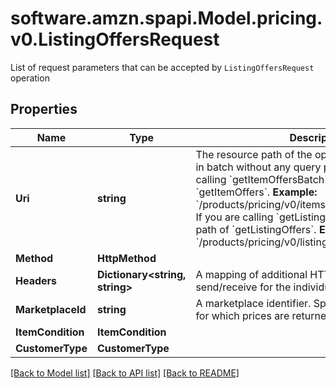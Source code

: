 # software.amzn.spapi.Model.pricing.v0.ListingOffersRequest
List of request parameters that can be accepted by `ListingOffersRequest` operation

## Properties

Name | Type | Description | Notes
------------ | ------------- | ------------- | -------------
**Uri** | **string** | The resource path of the operation you are calling in batch without any query parameters.  If you are calling &#x60;getItemOffersBatch&#x60;, supply the path of &#x60;getItemOffers&#x60;.  **Example:** &#x60;/products/pricing/v0/items/B000P6Q7MY/offers&#x60;  If you are calling &#x60;getListingOffersBatch&#x60;, supply the path of &#x60;getListingOffers&#x60;.  **Example:** &#x60;/products/pricing/v0/listings/B000P6Q7MY/offers&#x60; | 
**Method** | **HttpMethod** |  | 
**Headers** | **Dictionary&lt;string, string&gt;** | A mapping of additional HTTP headers to send/receive for the individual batch request. | [optional] 
**MarketplaceId** | **string** | A marketplace identifier. Specifies the marketplace for which prices are returned. | 
**ItemCondition** | **ItemCondition** |  | 
**CustomerType** | **CustomerType** |  | [optional] 

[[Back to Model list]](../README.md#documentation-for-models) [[Back to API list]](../README.md#documentation-for-api-endpoints) [[Back to README]](../README.md)

